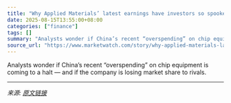 ```yaml
---
title: "Why Applied Materials’ latest earnings have investors so spooked"
date: 2025-08-15T13:55:00+08:00
categories: ["finance"]
tags: []
summary: "Analysts wonder if China’s recent “overspending” on chip equipment is coming to a halt — and if the company is losing market share to rivals."
source_url: "https://www.marketwatch.com/story/why-applied-materials-latest-earnings-have-investors-so-spooked-86c4e284?mod=mw_rss_topstories"
---
```


Analysts wonder if China’s recent “overspending” on chip equipment is coming to a halt — and if the company is losing market share to rivals.

---

*来源: [原文链接](https://www.marketwatch.com/story/why-applied-materials-latest-earnings-have-investors-so-spooked-86c4e284?mod=mw_rss_topstories)*
